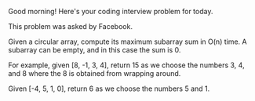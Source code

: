 Good morning! Here's your coding interview problem for today.

This problem was asked by Facebook.

Given a circular array, compute its maximum subarray sum in O(n) time. A
subarray can be empty, and in this case the sum is 0.

For example, given [8, -1, 3, 4], return 15 as we choose the numbers 3, 4, and 8 
where the 8 is obtained from wrapping around.

Given [-4, 5, 1, 0], return 6 as we choose the numbers 5 and 1.